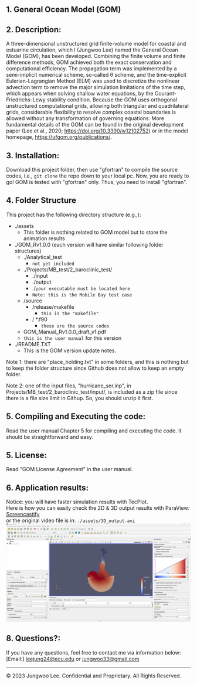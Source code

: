 ## 1. General Ocean Model (GOM)

## 2. Description: 
A three-dimensional unstructured grid finite-volume model for coastal and estuarine circulation, which I (Jungwoo Lee) named the General Ocean Model (GOM), has been developed. Combining the finite volume and finite difference methods, GOM achieved both the exact conservation and computational efficiency. The propagation term was implemented by a semi-implicit numerical scheme, so-called θ scheme, and the time-explicit Eulerian-Lagrangian Method (ELM) was used to discretize the nonlinear advection term to remove the major simulation limitations of the time step, which appears when solving shallow water equations, by the Courant-Friedrichs-Lewy stability condition. Because the GOM uses orthogonal unstructured computational grids, allowing both triangular and quadrilateral grids, considerable flexibility to resolve complex coastal boundaries is allowed without any transformation of governing equations. More fundamental details of the GOM can be found in the original development paper (Lee et al., 2020; https://doi.org/10.3390/w12102752) or in the model homepage, https://ufgom.org/publications/.

## 3. Installation:
Download this project folder, then use "gfortran" to compile the source codes, i.e., `git clone` the repo down to your local pc. Now, you are ready to go!
GOM is tested with "gfortran" only. Thus, you need to install "gfortran". 

## 4. Folder Structure
This project has the following directory structure (e.g.,):
  + ./assets
    + This folder is nothing related to GOM model but to store the animation results
  + ./GOM_Rv1.0.0 (each version will have similar following folder structures)
    + ./Analytical_test
      + `not yet included`
    + ./Projects/MB_test/2_baroclinic_test/
      + ./input
      + ./output
      + ./`your executable must be located here`
      + `Note: this is the Mobile Bay test case`
    + /source
      + /release/makefile
        + `this is the "makefile"`
      + / *.f90
        + `these are the source codes`
  	 + GOM_Manual_Rv1.0.0_draft_v1.pdf
      + `this is the user manual` for this version
  + ./README.TXT
    + This is the GOM version update notes.
    
Note 1: there are "place_holding.txt" in some folders, and this is nothing but to keep the folder structure since Github does not allow to keep an empty folder.

Note 2: one of the input files, "hurricane_ser.inp", in Projects/MB_test/2_baroclinic_test/input/, is included as a zip file since there is a file size limit in Githup. So, you should unzip it first.
        
## 5. Compiling and Executing the code:
Read the user manual Chapter 5 for compiling and executing the code. It should be straightforward and easy.

## 5. License:
Read "GOM License Agreement" in the user manual.

## 6. Application results:
Notice: you will have faster simulation results with TecPlot.<br>
Here is how you can easily check the 2D & 3D output results with ParaView: [Screencastify](https://drive.google.com/file/d/1x3sdVGrJh_wmawIfCdjk8IdT4dNxBq2B/view)<br>
or the original video file is in: `./assets/3D_output.avi`<br>
[![A video thumbnail shows the command-line employee management application with a play button overlaying the view.](./assets/3D_output.png)](https://drive.google.com/file/d/1x3sdVGrJh_wmawIfCdjk8IdT4dNxBq2B/view)<br>


## 8. Questions?:
If you have any questions, feel free to contact me via information below:<br>
[Email:] leejung24@ecu.edu or jungwoo33@gmail.com

- - -
© 2023 Jungwoo Lee. Confidential and Proprietary. All Rights Reserved.
